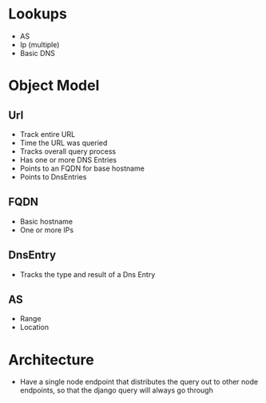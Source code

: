 # Lookups

* AS
* Ip (multiple)
* Basic DNS

# Object Model

## Url

* Track entire URL
* Time the URL was queried
* Tracks overall query process
* Has one or more DNS Entries
* Points to an FQDN for base hostname
* Points to DnsEntries

## FQDN

* Basic hostname
* One or more IPs

## DnsEntry

* Tracks the type and result of a Dns Entry

## AS

* Range
* Location


# Architecture

* Have a single node endpoint that distributes the query out to other node 
  endpoints, so that the django query will always go through